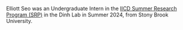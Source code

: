 Elliott Seo was an Undergraduate Intern in the  <a href="https://cancerdynamics.columbia.edu/summer-research-internship">IICD Summer Research Program (SRP)</a> in the Dinh Lab in Summer 2024, from Stony Brook University.
